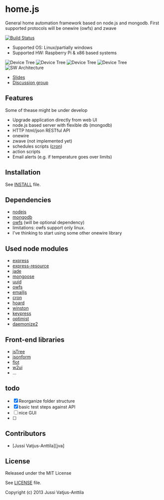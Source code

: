 home.js
=======

General home automation framework based on node.js and mongodb. First supported protocols will be onewire (owfs) and zwave

[![Build Status](https://travis-ci.org/jupe/home.js.png?branch=w2ui)](https://travis-ci.org/jupe/home.js)

 * Supported OS: Linux/partially windows
 * Supported HW: Raspberry Pi & x86 based systems

![Device Tree](https://raw.github.com/wiki/jupe/home.js/screenshots/chart.summary.png)
![Device Tree](https://raw.github.com/wiki/jupe/home.js/screenshots/configure.png)
![Device Tree](https://raw.github.com/wiki/jupe/home.js/screenshots/devices.png)
![Device Tree](https://raw.github.com/wiki/jupe/home.js/screenshots/devices_tree.png)
![SW Architecture](https://raw.github.com/wiki/jupe/home.js/homejs.png)

* [Slides](https://docs.google.com/presentation/d/170iVTeOct5t582AydG844MueAhtyf9o6j5V6DbciLRM/edit?usp=sharing)
* [Discussion group](http://groups.google.com/group/node-home-automatino)

## Features
Some of thease might be under develop
 * Upgrade application directly from web UI
 * node.js based server with flexible db (mongodb)
 * HTTP html/json RESTful API
 * onewire
 * zwave (not implemented yet)
 * schedules scripts ([cron](https://npmjs.org/package/cron))
 * action scripts
 * Email alerts (e.g. if temperature goes over limits)

## Installation

See [INSTALL](https://github.com/jupe/home.js/blob/master/INSTALL.md) file.

## Dependencies
* [nodejs](www.nodejs.org)
* [mongodb](mongodb.org)
* [owfs](www.owfs.org)  (will be optional dependency)
 * limitations: owfs support only linux.
  * I've thinking to start using some other onewire library


## Used node modules
 * [express](http://expressjs.com/)
 * [express-resource](https://github.com/visionmedia/express-resource)
 * [jade](http://jade-lang.com/)
 * [mongoose](http://mongoosejs.com/)
 * [uuid](https://github.com/broofa/node-uuid)
 * [owfs](https://npmjs.org/package/owf)
 * [emailjs](https://npmjs.org/package/emailjs)
 * [cron](https://npmjs.org/package/cron)
 * [hoard](https://github.com/cgbystrom/hoard)
 * [winston](https://npmjs.org/package/winston)
 * [keypress](https://npmjs.org/package/keypress)
 * [optimist](https://npmjs.org/package/optimist)
 * [daemonize2](https://npmjs.org/package/daemonize2)


## Front-end libraries
 * [jsTree](http://www.jstree.com)
 * [jsonform](https://github.com/joshfire/jsonform)
 * [flot](http://www.flotcharts.org/)
 * [w2ui](http://w2ui.com/)
 * ...

## todo
- [x] Reorganize folder structure
- [x] basic test steps against API
- [ ] nice GUI
- [ ] 

## Contributors

* [Jussi Vatjus-Anttila][jva]

## License


Released under the MIT License

See [LICENSE](https://github.com/jupe/home.js/blob/master/LICENSE) file.

Copyright (c) 2013 Jussi Vatjus-Anttila
